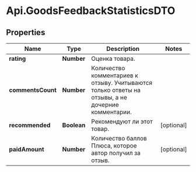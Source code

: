 # Api.GoodsFeedbackStatisticsDTO

## Properties

Name | Type | Description | Notes
------------ | ------------- | ------------- | -------------
**rating** | **Number** | Оценка товара. | 
**commentsCount** | **Number** | Количество комментариев к отзыву.  Учитываются только ответы на отзывы, а не дочерние комментарии.  | 
**recommended** | **Boolean** | Рекомендуют ли этот товар. | [optional] 
**paidAmount** | **Number** | Количество баллов Плюса, которое автор получил за отзыв. | [optional] 


